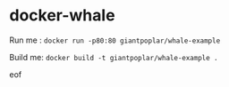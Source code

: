 # docker-whale

Run me : `docker run -p80:80 giantpoplar/whale-example`

Build me: `docker build -t giantpoplar/whale-example .`

eof
